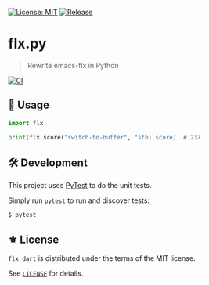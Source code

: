 [![License: MIT](https://img.shields.io/badge/License-MIT-green.svg)](https://opensource.org/licenses/MIT)
[![Release](https://img.shields.io/github/tag/the-flx/flx.py.svg?label=release&logo=github)](https://github.com/the-flx/flx.py/releases/latest)

# flx.py
> Rewrite emacs-flx in Python

[![CI](https://github.com/the-flx/flx.py/actions/workflows/test.yml/badge.svg)](https://github.com/the-flx/flx.py/actions/workflows/test.yml)

## 🔨 Usage

```py
import flx

print(flx.score("switch-to-buffer", "stb).score)  # 237
```

## 🛠️ Development

This project uses [PyTest][] to do the unit tests.

Simply run `pytest` to run and discover tests:

```sh
$ pytest
```

## ⚜️ License

`flx_dart` is distributed under the terms of the MIT license.

See [`LICENSE`](./LICENSE) for details.


<!-- Links -->

[flx]: https://github.com/lewang/flx
[Emacs]: https://www.gnu.org/software/emacs/

[PyTest]: https://github.com/pytest-dev/pytest
